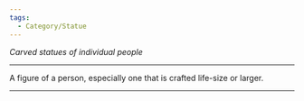 ```yaml
---
tags:
  - Category/Statue
---
```

*Carved statues of individual people*

---

A figure of a person, especially one that is crafted life-size or larger.

--- 
